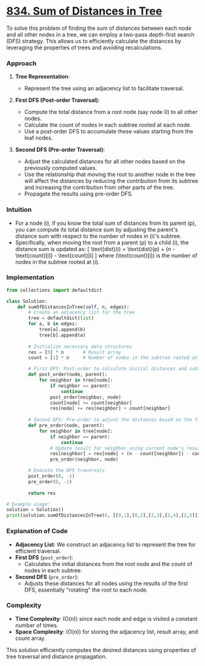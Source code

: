 # [834. Sum of Distances in Tree](https://leetcode.com/problems/sum-of-distances-in-tree/description/)

        
To solve this problem of finding the sum of distances between each node and all other nodes in a tree, we can employ a two-pass depth-first search (DFS) strategy. This allows us to efficiently calculate the distances by leveraging the properties of trees and avoiding recalculations.

### Approach

1. **Tree Representation**:
   - Represent the tree using an adjacency list to facilitate traversal.

2. **First DFS (Post-order Traversal)**:
   - Compute the total distance from a root node (say node 0) to all other nodes.
   - Calculate the count of nodes in each subtree rooted at each node.
   - Use a post-order DFS to accumulate these values starting from the leaf nodes.

3. **Second DFS (Pre-order Traversal)**:
   - Adjust the calculated distances for all other nodes based on the previously computed values.
   - Use the relationship that moving the root to another node in the tree will affect the distances by reducing the contribution from its subtree and increasing the contribution from other parts of the tree.
   - Propagate the results using pre-order DFS.

### Intuition

- For a node \(i\), if you know the total sum of distances from its parent \(p\), you can compute its total distance sum by adjusting the parent's distance sum with respect to the number of nodes in \(i\)'s subtree.
- Specifically, when moving the root from a parent \(p\) to a child \(i\), the distance sum is updated as:
  \[
  \text{dist}(i) = \text{dist}(p) + (n - \text{count}[i]) - \text{count}[i]
  \]
  where \(\text{count}[i]\) is the number of nodes in the subtree rooted at \(i\).

### Implementation

```python
from collections import defaultdict

class Solution:
    def sumOfDistancesInTree(self, n, edges):
        # Create an adjacency list for the tree
        tree = defaultdict(list)
        for a, b in edges:
            tree[a].append(b)
            tree[b].append(a)
        
        # Initialize necessary data structures
        res = [0] * n       # Result array
        count = [1] * n     # Number of nodes in the subtree rooted at each node

        # First DFS: Post-order to calculate initial distances and subtree sizes
        def post_order(node, parent):
            for neighbor in tree[node]:
                if neighbor == parent:
                    continue
                post_order(neighbor, node)
                count[node] += count[neighbor]
                res[node] += res[neighbor] + count[neighbor]
        
        # Second DFS: Pre-order to adjust the distances based on the first DFS results
        def pre_order(node, parent):
            for neighbor in tree[node]:
                if neighbor == parent:
                    continue
                # Update result for neighbor using current node's result
                res[neighbor] = res[node] + (n - count[neighbor]) - count[neighbor]
                pre_order(neighbor, node)

        # Execute the DFS traversals
        post_order(0, -1)
        pre_order(0, -1)
        
        return res

# Example usage:
solution = Solution()
print(solution.sumOfDistancesInTree(6, [[0,1],[0,2],[2,3],[2,4],[2,5]]))  # Output: [8, 12, 6, 10, 10, 10]
```

### Explanation of Code

- **Adjacency List**: We construct an adjacency list to represent the tree for efficient traversal.
- **First DFS** (`post_order`):
  - Calculates the initial distances from the root node and the count of nodes in each subtree.
- **Second DFS** (`pre_order`):
  - Adjusts these distances for all nodes using the results of the first DFS, essentially "rotating" the root to each node.

### Complexity

- **Time Complexity**: \(O(n)\) since each node and edge is visited a constant number of times.
- **Space Complexity**: \(O(n)\) for storing the adjacency list, result array, and count array.

This solution efficiently computes the desired distances using properties of tree traversal and distance propagation.
